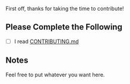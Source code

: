 First off, thanks for taking the time to contribute!

## Please Complete the Following

- [ ] I read [CONTRIBUTING.md](https://github.com/Cyclenerd/gcp-jenkins/blob/master/CONTRIBUTING.md)

## Notes

Feel free to put whatever you want here.
